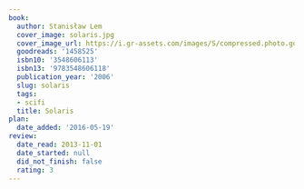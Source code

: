 ```yaml
---
book:
  author: Stanisław Lem
  cover_image: solaris.jpg
  cover_image_url: https://i.gr-assets.com/images/S/compressed.photo.goodreads.com/books/1183830166l/1458525._SX318_.jpg
  goodreads: '1458525'
  isbn10: '3548606113'
  isbn13: '9783548606118'
  publication_year: '2006'
  slug: solaris
  tags:
  - scifi
  title: Solaris
plan:
  date_added: '2016-05-19'
review:
  date_read: 2013-11-01
  date_started: null
  did_not_finish: false
  rating: 3
---
```

